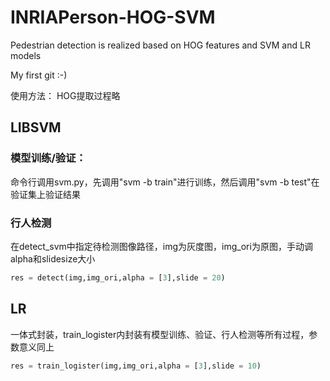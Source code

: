 # INRIAPerson-HOG-SVM
Pedestrian detection is realized based on HOG features and SVM and LR models

My first git :-)

使用方法：
HOG提取过程略

## LIBSVM
### 模型训练/验证：
命令行调用svm.py，先调用"svm -b train"进行训练，然后调用"svm -b test"在验证集上验证结果

### 行人检测
在detect_svm中指定待检测图像路径，img为灰度图，img_ori为原图，手动调alpha和slidesize大小
```python
res = detect(img,img_ori,alpha = [3],slide = 20)
```

## LR
一体式封装，train_logister内封装有模型训练、验证、行人检测等所有过程，参数意义同上
```python
res = train_logister(img,img_ori,alpha = [3],slide = 10)
```

